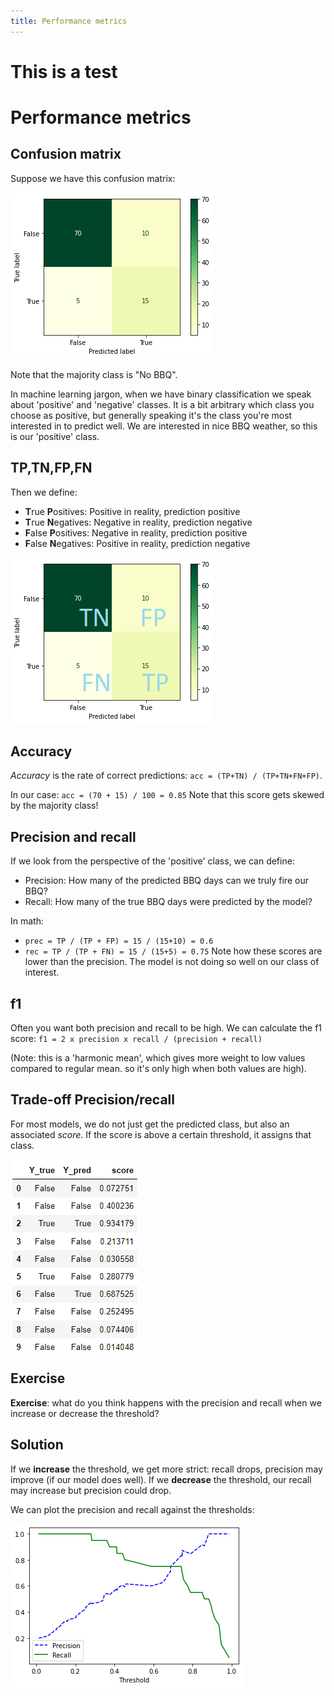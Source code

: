 ```yaml
---
title: Performance metrics
---
```

# This is a test

# Performance metrics

## Confusion matrix

Suppose we have this confusion matrix:

![](../image/3.1-Confusion-matrix.png)

Note that the majority class is "No BBQ".

In machine learning jargon, when we have binary classification we speak about 'positive' and 'negative' classes. 
It is a bit arbitrary which class you choose as positive, but generally speaking it's the class you're most interested in to predict well. We are interested in nice BBQ weather, so this is our 'positive' class.


## TP,TN,FP,FN

Then we define:
- **T**rue **P**ositives: Positive in reality, prediction positive
- **T**rue **N**egatives: Negative in reality, prediction negative
- **F**alse **P**ositives: Negative in reality, prediction positive
- **F**alse **N**egatives: Positive in reality, prediction negative

![](../image/3.2-Confusion-matrix-rates.png)

## Accuracy
*Accuracy* is the rate of correct predictions:
`acc = (TP+TN) / (TP+TN+FN+FP)`.

In our case:
`acc = (70 + 15) / 100 = 0.85`
Note that this score gets skewed by the majority class!

## Precision and recall
If we look from the perspective of the 'positive' class, we can define:
- Precision: How many of the predicted BBQ days can we truly fire our BBQ?
- Recall: How many of the true BBQ days were predicted by the model?

In math:
- `prec = TP / (TP + FP) = 15 / (15+10) = 0.6`
- `rec = TP / (TP + FN) = 15 / (15+5) = 0.75`
Note how these scores are lower than the precision. The model is not doing so well on our class of interest.

## f1

Often you want both precision and recall to be high. We can calculate the f1 score:
`f1 = 2 x precision x recall / (precision + recall)`

(Note: this is a 'harmonic mean', which gives more weight to low values compared to regular mean. so it's only high when both values are high).

## Trade-off Precision/recall

For most models, we do not just get the predicted class, but also an associated *score*. If the score is above a certain threshold, it assigns that class.

![](../image/3.3-scores-table.png)

## Exercise

**Exercise**: what do you think happens with the precision and recall when we increase or decrease the threshold?

## Solution

If we **increase** the threshold, we get more strict: recall drops, precision may improve (if our model does well).
If we **decrease** the threshold, our recall may increase but precision could drop.

We can plot the precision and recall against the thresholds:

![](../image/3.4-precision-recall-graph.png)
